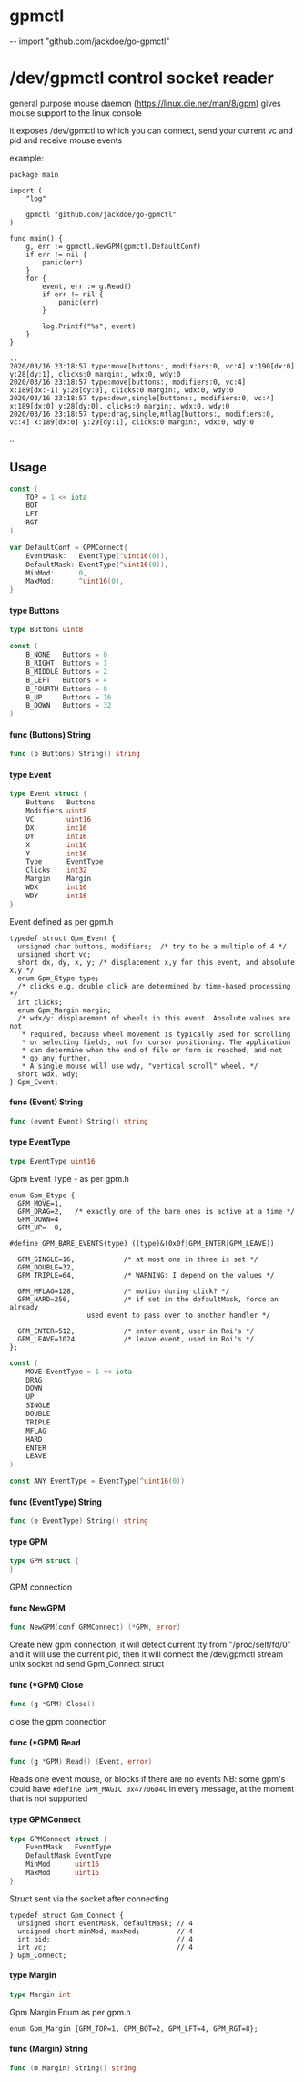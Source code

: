 # gpmctl
--
    import "github.com/jackdoe/go-gpmctl"

# /dev/gpmctl control socket reader

general purpose mouse daemon (https://linux.die.net/man/8/gpm) gives mouse
support to the linux console

it exposes /dev/gpmctl to which you can connect, send your current vc and pid
and receive mouse events

example:

    package main

    import (
    	"log"

    	gpmctl "github.com/jackdoe/go-gpmctl"
    )

    func main() {
    	g, err := gpmctl.NewGPM(gpmctl.DefaultConf)
    	if err != nil {
    		panic(err)
    	}
    	for {
    		event, err := g.Read()
    		if err != nil {
    			panic(err)
    		}

    		log.Printf("%s", event)
    	}
    }

    ..
    2020/03/16 23:18:57 type:move[buttons:, modifiers:0, vc:4] x:190[dx:0] y:28[dy:1], clicks:0 margin:, wdx:0, wdy:0
    2020/03/16 23:18:57 type:move[buttons:, modifiers:0, vc:4] x:189[dx:-1] y:28[dy:0], clicks:0 margin:, wdx:0, wdy:0
    2020/03/16 23:18:57 type:down,single[buttons:, modifiers:0, vc:4] x:189[dx:0] y:28[dy:0], clicks:0 margin:, wdx:0, wdy:0
    2020/03/16 23:18:57 type:drag,single,mflag[buttons:, modifiers:0, vc:4] x:189[dx:0] y:29[dy:1], clicks:0 margin:, wdx:0, wdy:0

..

## Usage

```go
const (
	TOP = 1 << iota
	BOT
	LFT
	RGT
)
```

```go
var DefaultConf = GPMConnect{
	EventMask:   EventType(^uint16(0)),
	DefaultMask: EventType(^uint16(0)),
	MinMod:      0,
	MaxMod:      ^uint16(0),
}
```

#### type Buttons

```go
type Buttons uint8
```


```go
const (
	B_NONE   Buttons = 0
	B_RIGHT  Buttons = 1
	B_MIDDLE Buttons = 2
	B_LEFT   Buttons = 4
	B_FOURTH Buttons = 8
	B_UP     Buttons = 16
	B_DOWN   Buttons = 32
)
```

#### func (Buttons) String

```go
func (b Buttons) String() string
```

#### type Event

```go
type Event struct {
	Buttons   Buttons
	Modifiers uint8
	VC        uint16
	DX        int16
	DY        int16
	X         int16
	Y         int16
	Type      EventType
	Clicks    int32
	Margin    Margin
	WDX       int16
	WDY       int16
}
```

Event defined as per gpm.h

    typedef struct Gpm_Event {
      unsigned char buttons, modifiers;  /* try to be a multiple of 4 */
      unsigned short vc;
      short dx, dy, x, y; /* displacement x,y for this event, and absolute x,y */
      enum Gpm_Etype type;
      /* clicks e.g. double click are determined by time-based processing */
      int clicks;
      enum Gpm_Margin margin;
      /* wdx/y: displacement of wheels in this event. Absolute values are not
       * required, because wheel movement is typically used for scrolling
       * or selecting fields, not for cursor positioning. The application
       * can determine when the end of file or form is reached, and not
       * go any further.
       * A single mouse will use wdy, "vertical scroll" wheel. */
      short wdx, wdy;
    } Gpm_Event;

#### func (Event) String

```go
func (event Event) String() string
```

#### type EventType

```go
type EventType uint16
```

Gpm Event Type - as per gpm.h

    enum Gpm_Etype {
      GPM_MOVE=1,
      GPM_DRAG=2,   /* exactly one of the bare ones is active at a time */
      GPM_DOWN=4
      GPM_UP=  8,

    #define GPM_BARE_EVENTS(type) ((type)&(0x0f|GPM_ENTER|GPM_LEAVE))

      GPM_SINGLE=16,            /* at most one in three is set */
      GPM_DOUBLE=32,
      GPM_TRIPLE=64,            /* WARNING: I depend on the values */

      GPM_MFLAG=128,            /* motion during click? */
      GPM_HARD=256,             /* if set in the defaultMask, force an already
                       used event to pass over to another handler */

      GPM_ENTER=512,            /* enter event, user in Roi's */
      GPM_LEAVE=1024            /* leave event, used in Roi's */
    };

```go
const (
	MOVE EventType = 1 << iota
	DRAG
	DOWN
	UP
	SINGLE
	DOUBLE
	TRIPLE
	MFLAG
	HARD
	ENTER
	LEAVE
)
```

```go
const ANY EventType = EventType(^uint16(0))
```

#### func (EventType) String

```go
func (e EventType) String() string
```

#### type GPM

```go
type GPM struct {
}
```

GPM connection

#### func  NewGPM

```go
func NewGPM(conf GPMConnect) (*GPM, error)
```
Create new gpm connection, it will detect current tty from "/proc/self/fd/0" and
it will use the current pid, then it will connect the /dev/gpmctl stream unix
socket nd send Gpm_Connect struct

#### func (*GPM) Close

```go
func (g *GPM) Close()
```
close the gpm connection

#### func (*GPM) Read

```go
func (g *GPM) Read() (Event, error)
```
Reads one event mouse, or blocks if there are no events NB: some gpm's could
have `#define GPM_MAGIC 0x47706D4C` in every message, at the moment that is not
supported

#### type GPMConnect

```go
type GPMConnect struct {
	EventMask   EventType
	DefaultMask EventType
	MinMod      uint16
	MaxMod      uint16
}
```

Struct sent via the socket after connecting

    typedef struct Gpm_Connect {
      unsigned short eventMask, defaultMask; // 4
      unsigned short minMod, maxMod;         // 4
      int pid;                               // 4
      int vc;                                // 4
    } Gpm_Connect;

#### type Margin

```go
type Margin int
```

Gpm Margin Enum as per gpm.h

    enum Gpm_Margin {GPM_TOP=1, GPM_BOT=2, GPM_LFT=4, GPM_RGT=8};

#### func (Margin) String

```go
func (m Margin) String() string
```
